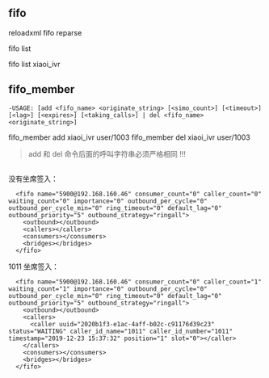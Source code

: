 ## fifo

reloadxml
fifo reparse

fifo list

fifo list xiaoi_ivr

## fifo_member

`-USAGE: [add <fifo_name> <originate_string> [<simo_count>] [<timeout>] [<lag>] [<expires>] [<taking_calls>] | del <fifo_name> <originate_string>]`

fifo_member add xiaoi_ivr user/1003
fifo_member del xiaoi_ivr user/1003

> add 和 del 命令后面的呼叫字符串必须严格相同 !!!

## 

没有坐席签入：

```
  <fifo name="5900@192.168.160.46" consumer_count="0" caller_count="0" waiting_count="0" importance="0" outbound_per_cycle="0" outbound_per_cycle_min="0" ring_timeout="0" default_lag="0" outbound_priority="5" outbound_strategy="ringall">
    <outbound></outbound>
    <callers></callers>
    <consumers></consumers>
    <bridges></bridges>
  </fifo>
```

1011 坐席签入：

```
  <fifo name="5900@192.168.160.46" consumer_count="0" caller_count="1" waiting_count="1" importance="0" outbound_per_cycle="0" outbound_per_cycle_min="0" ring_timeout="0" default_lag="0" outbound_priority="5" outbound_strategy="ringall">
    <outbound></outbound>
    <callers>
      <caller uuid="2020b1f3-e1ac-4aff-b02c-c91176d39c23" status="WAITING" caller_id_name="1011" caller_id_number="1011" timestamp="2019-12-23 15:37:32" position="1" slot="0"></caller>
    </callers>
    <consumers></consumers>
    <bridges></bridges>
  </fifo>
```